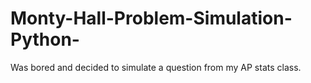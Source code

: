 # Monty-Hall-Problem-Simulation-Python-
Was bored and decided to simulate a question from my AP stats class. 
